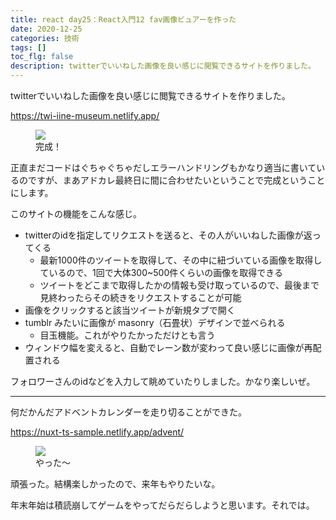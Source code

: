 ```yaml
---
title: react day25：React入門12 fav画像ビュアーを作った
date: 2020-12-25
categories: 技術
tags: []
toc_flg: false
description: twitterでいいねした画像を良い感じに閲覧できるサイトを作りました。
---
```


twitterでいいねした画像を良い感じに閲覧できるサイトを作りました。

https://twi-iine-museum.netlify.app/

<figure><img src="https://firebasestorage.googleapis.com/v0/b/hukurouo.appspot.com/o/images%2Frapture_20201226011218.png?alt=media&token=217baed0-3464-4973-a66d-da84a9b2e1a2"><figcaption>完成！</figcaption></figure>

正直まだコードはぐちゃぐちゃだしエラーハンドリングもかなり適当に書いているのですが、まあアドカレ最終日に間に合わせたいということで完成ということにします。

このサイトの機能をこんな感じ。

- twitterのidを指定してリクエストを送ると、その人がいいねした画像が返ってくる
  - 最新1000件のツイートを取得して、その中に紐づいている画像を取得しているので、1回で大体300~500件くらいの画像を取得できる
  - ツイートをどこまで取得したかの情報も受け取っているので、最後まで見終わったらその続きをリクエストすることが可能
- 画像をクリックすると該当ツイートが新規タブで開く
- tumblr みたいに画像が masonry（石畳状）デザインで並べられる
  - 目玉機能。これがやりたかっただけとも言う
- ウィンドウ幅を変えると、自動でレーン数が変わって良い感じに画像が再配置される

フォロワーさんのidなどを入力して眺めていたりしました。かなり楽しいぜ。

----------

何だかんだアドベントカレンダーを走り切ることができた。

https://nuxt-ts-sample.netlify.app/advent/

<figure><img src="https://firebasestorage.googleapis.com/v0/b/hukurouo.appspot.com/o/images%2Frapture_20201226012821.png?alt=media&token=f6725562-2590-4460-8cd2-5a32ed2c76b5"><figcaption>やった～</figcaption></figure>

頑張った。結構楽しかったので、来年もやりたいな。

年末年始は積読崩してゲームをやってだらだらしようと思います。それでは。

